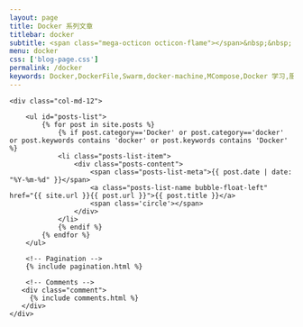 ```yaml
---
layout: page
title: Docker 系列文章
titlebar: docker
subtitle: <span class="mega-octicon octicon-flame"></span>&nbsp;&nbsp; Docker 系列教程
menu: docker
css: ['blog-page.css']
permalink: /docker
keywords: Docker,DockerFile,Swarm,docker-machine,MCompose,Docker 学习,服务编排
---
```


<div class="row">

    <div class="col-md-12">

        <ul id="posts-list">
            {% for post in site.posts %}
                {% if post.category=='Docker' or post.category=='docker'  or post.keywords contains 'docker' or post.keywords contains 'Docker' %}
                <li class="posts-list-item">
                    <div class="posts-content">
                        <span class="posts-list-meta">{{ post.date | date: "%Y-%m-%d" }}</span>
                        <a class="posts-list-name bubble-float-left" href="{{ site.url }}{{ post.url }}">{{ post.title }}</a>
                        <span class='circle'></span>
                    </div>
                </li>
                {% endif %}
            {% endfor %}
        </ul> 

        <!-- Pagination -->
        {% include pagination.html %}

        <!-- Comments -->
       <div class="comment">
         {% include comments.html %}
       </div>
    </div>

</div>
<script>
    $(document).ready(function(){

        // Enable bootstrap tooltip
        $("body").tooltip({ selector: '[data-toggle=tooltip]' });

    });
</script>
